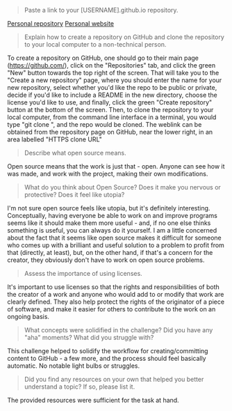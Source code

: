 > Paste a link to your [USERNAME].github.io repository.

[Personal repository](https://github.com/pdynowski/pdynowski.github.io)
[Personal website](http://pdynowski.github.io)

> Explain how to create a repository on GitHub and clone the repository to your local computer to a non-technical person.

To create a repository on GitHub, one should go to their main page (https://github.com/<username>), click on the "Repositories" tab, and click the green "New" button towards the top right of the screen. That will take you to the "Create a new repository" page, where you should enter the name for your new repository, select whether you'd like the repo to be public or private, decide if you'd like to include a README in the new directory, choose the license you'd like to use, and finally, click the green "Create repository" button at the bottom of the screen.
Then, to clone the repository to your local computer, from the command line interface in a terminal, you would type "git clone <weblink>", and the repo would be cloned. The weblink can be obtained from the repository page on GitHub, near the lower right, in an area labelled "HTTPS clone URL"

> Describe what open source means.

Open source means that the work is just that - open. Anyone can see how it was made, and work with the project, making their own modifications.

> What do you think about Open Source? Does it make you nervous or protective? Does it feel like utopia?

I'm not sure open source feels like utopia, but it's definitely interesting. Conceptually, having everyone be able to work on and improve programs seems like it should make them more useful - and, if no one else thinks something is useful, you can always do it yourself. I am a little concerned about the fact that it seems like open source makes it difficult for someone who comes up with a brilliant and useful solution to a problem to profit from that (directly, at least), but, on the other hand, if that's a concern for the creator, they obviously don't have to work on open source problems.

> Assess the importance of using licenses.

It's important to use licenses so that the rights and responsibilities of both the creator of a work and anyone who would add to or modify that work are clearly defined.
They also help protect the rights of the originator of a piece of software, and make it easier for others to contribute to the work on an ongoing basis.

> What concepts were solidified in the challenge? Did you have any "aha" moments? What did you struggle with?

This challenge helped to solidify the workflow for creating/committing content to GitHub - a few more, and the process should feel basically automatic. No notable light bulbs or struggles.

> Did you find any resources on your own that helped you better understand a topic? If so, please list it.

The provided resources were sufficient for the task at hand.